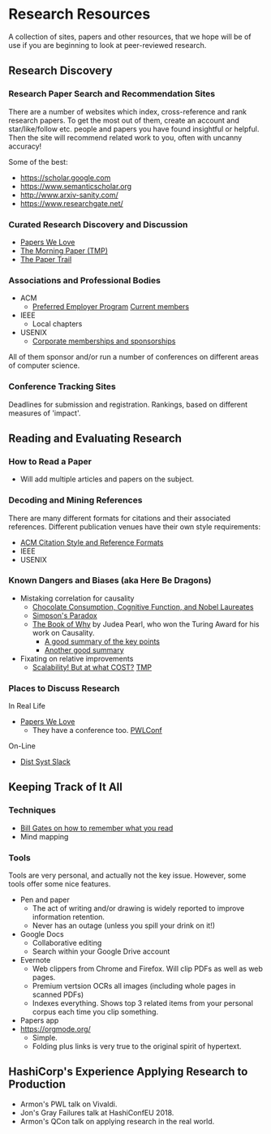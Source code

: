 # Research Resources

A collection of sites, papers and other resources, that we hope will be of use if you are beginning to look at peer-reviewed research.

## Research Discovery

### Research Paper Search and Recommendation Sites

There are a number of websites which index, cross-reference and rank research papers. To get the most out of them, create an account and star/like/follow etc. people and papers you have found insightful or helpful. Then the site will recommend related work to you, often with uncanny accuracy! 

Some of the best:

* https://scholar.google.com
* https://www.semanticscholar.org
* http://www.arxiv-sanity.com/
* https://www.researchgate.net/

### Curated Research Discovery and Discussion

* [Papers We Love](https://paperswelove.org/)
* [The Morning Paper (TMP)](https://blog.acolyer.org/)
* [The Paper Trail](https://www.the-paper-trail.org/)

### Associations and Professional Bodies

* ACM
  * [Preferred Employer Program](https://www.acm.org/membership/preferred-employer) [Current members](https://www.acm.org/membership/preferred-employers-list)
* IEEE
  * Local chapters
* USENIX
  * [Corporate memberships and sponsorships](https://www.usenix.org/supporters)

All of them sponsor and/or run a number of conferences on different areas of computer science.

### Conference Tracking Sites

Deadlines for submission and registration. Rankings, based on different measures of 'impact'.

## Reading and Evaluating Research

### How to Read a Paper

* Will add multiple articles and papers on the subject.

### Decoding and Mining References

There are many different formats for citations and their associated references. Different publication venues have their own style requirements:

* [ACM Citation Style and Reference Formats](https://www.acm.org/publications/authors/reference-formatting)
* IEEE
* USENIX

### Known Dangers and Biases (aka Here Be Dragons)

* Mistaking correlation for causality
  * [Chocolate Consumption, Cognitive Function,
and Nobel Laureates](http://www.biostat.jhsph.edu/courses/bio621/misc/Chocolate%20consumption%20cognitive%20function%20and%20nobel%20laurates%20(NEJM).pdf)
  * [Simpson's Paradox](https://en.wikipedia.org/wiki/Simpson's_paradox)
  * [The Book of Why](http://bayes.cs.ucla.edu/WHY/) by Judea Pearl, who won the Turing Award for his work on Causality.
    * [A good summary of the key points](https://medium.com/datadriveninvestor/goodbye-correlation-say-hello-to-the-era-of-causal-inference-f238065c156b) 
    * [Another good summary](https://bigthink.com/errors-we-live-by/judea-pearls-the-book-of-why-brings-news-of-a-new-science-of-causes)
* Fixating on relative improvements
  * [Scalability! But at what COST?](https://www.usenix.org/system/files/conference/hotos15/hotos15-paper-mcsherry.pdf) [TMP](https://blog.acolyer.org/2015/06/05/scalability-but-at-what-cost/)

### Places to Discuss Research

In Real Life
* [Papers We Love](https://paperswelove.org/)
  * They have a conference too. [PWLConf](https://pwlconf.org/)

On-Line
* [Dist Syst Slack](https://www.the-paper-trail.org/page/dist-sys-slack/)

## Keeping Track of It All

### Techniques

* [Bill Gates on how to remember what you read](https://www.cnbc.com/2019/03/21/how-bill-gates-remembers-what-he-reads.html)
* Mind mapping

### Tools

Tools are very personal, and actually not the key issue. However, some tools offer some nice features.

* Pen and paper
  * The act of writing and/or drawing is widely reported to improve information retention.
  * Never has an outage (unless you spill your drink on it!)
* Google Docs
  * Collaborative editing
  * Search within your Google Drive account
* Evernote
  * Web clippers from Chrome and Firefox. Will clip PDFs as well as web pages.
  * Premium vertsion OCRs all images (including whole pages in scanned PDFs)
  * Indexes everything. Shows top 3 related items from your personal corpus each time you clip something.
* Papers app
* https://orgmode.org/
  * Simple.
  * Folding plus links is very true to the original spirit of hypertext.

## HashiCorp's Experience Applying Research to Production

* Armon's PWL talk on Vivaldi.
* Jon's Gray Failures talk at HashiConfEU 2018.
* Armon's QCon talk on applying research in the real world.
